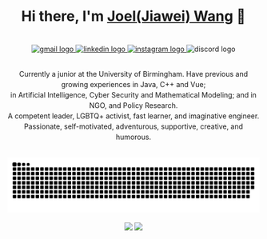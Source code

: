 <h1 align="center">Hi there, I'm <a href="https://www.joellab.com">Joel(Jiawei) Wang</a> 👋</h1>

###
<br>
<div align="center">
  <a href="mailto:joel.bradley.w@gmail.com" target="_blank">
    <img src="https://img.shields.io/static/v1?message=Gmail&logo=gmail&label=&color=D14836&logoColor=white&labelColor=&style=for-the-badge" height="35" alt="gmail logo"  />
  </a>
  <a href="https://www.linkedin.com/in/itsjoel/" target="_blank">
    <img src="https://img.shields.io/static/v1?message=LinkedIn&logo=linkedin&label=&color=0077B5&logoColor=white&labelColor=&style=for-the-badge" height="35" alt="linkedin logo"  />
  </a>
  <a href="https://www.instagram.com/joel.bradely.0201/" target="_blank">
    <img src="https://img.shields.io/static/v1?message=Instagram&logo=instagram&label=&color=E4405F&logoColor=white&labelColor=&style=for-the-badge" height="35" alt="instagram logo"  />
  </a>
  <img src="https://img.shields.io/static/v1?message=Discord&logo=discord&label=&color=7289DA&logoColor=white&labelColor=&style=for-the-badge" height="35" alt="discord logo"  />
</div>

<br>

<p style="line-height:1.5em;" align="center">Currently a junior at the University of Birmingham. Have previous and growing experiences in Java, C++ and Vue;<br>in Artificial Intelligence, Cyber Security and Mathematical Modeling; and in NGO, and Policy Research.<br>A competent leader, LGBTQ+ activist, fast learner, and imaginative engineer. Passionate, self-motivated, adventurous, supportive, creative, and humorous.</p>

<br>




<div align="center">
<img src="./assets/github-contribution-grid-snake.svg" alt="Snake animation" />
</div>
<br>
<div align="center">
<a href="https://github.com/" alt="https://github.com/"><img src="https://img.shields.io/static/v1?style=for-the-badge&label=CREATED%20BY&message=JOEL&color=000000"></a>
<a href="https://github.com/" alt="https://github.com/"><img src="https://komarev.com/ghpvc/?username=your-github-username&style=for-the-badge&color=000000"></a>
</div>
